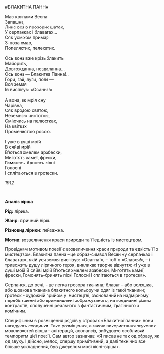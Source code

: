 #БЛАКИТНА ПАННА

<p><span style="font-weight: 400;">Має крилами Весна</span><span style="font-weight: 400;"><br /></span><span style="font-weight: 400;">Запашна,</span><span style="font-weight: 400;"><br /></span><span style="font-weight: 400;">Лине вся в прозорих шатах,</span><span style="font-weight: 400;"><br /></span><span style="font-weight: 400;">У серпанках і блаватах...</span><span style="font-weight: 400;"><br /></span><span style="font-weight: 400;">Сяє усміхом примар</span><span style="font-weight: 400;"><br /></span><span style="font-weight: 400;">З-поза хмар,</span><span style="font-weight: 400;"><br /></span><span style="font-weight: 400;">Попелястих, пелехатих.</span><span style="font-weight: 400;"><br /></span><span style="font-weight: 400;"><br /></span><span style="font-weight: 400;">Ось вона вже крізь блакить</span><span style="font-weight: 400;"><br /></span><span style="font-weight: 400;">Майорить,</span><span style="font-weight: 400;"><br /></span><span style="font-weight: 400;">Довгожданна, нездоланна...</span><span style="font-weight: 400;"><br /></span><span style="font-weight: 400;">Ось вона &mdash; Блакитна Панна!..</span><span style="font-weight: 400;"><br /></span><span style="font-weight: 400;">Гори, гай, луги, поля &mdash;</span><span style="font-weight: 400;"><br /></span><span style="font-weight: 400;">Вся земля</span><span style="font-weight: 400;"><br /></span><span style="font-weight: 400;">Їй виспівує: &laquo;Осанна!&raquo;</span><span style="font-weight: 400;"><br /></span><span style="font-weight: 400;"><br /></span><span style="font-weight: 400;">А вона, як мрія сну</span><span style="font-weight: 400;"><br /></span><span style="font-weight: 400;">Чарівна,</span><span style="font-weight: 400;"><br /></span><span style="font-weight: 400;">Сяє вродою святою,</span><span style="font-weight: 400;"><br /></span><span style="font-weight: 400;">Неземною чистотою,</span><span style="font-weight: 400;"><br /></span><span style="font-weight: 400;">Сміючись на пелюстках,</span><span style="font-weight: 400;"><br /></span><span style="font-weight: 400;">На квітках</span><span style="font-weight: 400;"><br /></span><span style="font-weight: 400;">Променистою росою.</span><span style="font-weight: 400;"><br /></span><span style="font-weight: 400;"><br /></span><span style="font-weight: 400;">І уже в душі моїй</span><span style="font-weight: 400;"><br /></span><span style="font-weight: 400;">В сяйві мрій</span><span style="font-weight: 400;"><br /></span><span style="font-weight: 400;">В&rsquo;ються хмелем арабески,</span><span style="font-weight: 400;"><br /></span><span style="font-weight: 400;">Миготять камеї, фрески,</span><span style="font-weight: 400;"><br /></span><span style="font-weight: 400;">Гомонять-бринять пісні</span><span style="font-weight: 400;"><br /></span><span style="font-weight: 400;">Голосні</span><span style="font-weight: 400;"><br /></span><span style="font-weight: 400;">І сплітаються в гротески.</span></p>
<p><em><span style="font-weight: 400;">1912</span></em></p>
<p>&nbsp;</p>
<p><strong>Аналіз вірша</strong></p>
<p><strong>Рід:</strong><span style="font-weight: 400;"> лірика.</span></p>
<p><strong>Жанр</strong><span style="font-weight: 400;">: ліричний вірш.</span></p>
<p><strong>Різновид лірики</strong><span style="font-weight: 400;">: пейзажна.</span></p>
<p><strong>Мотив</strong><span style="font-weight: 400;">: возвеличення краси природи та її єдність із мистецтвом.</span></p>
<p><span style="font-weight: 400;">Провідним мотивом поезії є&nbsp;возвеличення краси природи та єдність її з мистецтвом. Блакитна панна &ndash; це образ-символ Весни &laquo;у серпанках і блаватах&raquo;, якій уся земля виспівує: &laquo;Осанна!&raquo;, &ndash; тобто &laquo;Слався!&raquo;, &ndash; і тривожить душу ліричного героя, викликає творче відчуття: &laquo;І уже в душі моїй В сяйві мрій В&rsquo;ються хмелем арабески, Миготять камеї, фрески, Гомонять-бринять пісні Голосні І сплітаються в гротески&raquo;. </span></p>
<p><span style="font-weight: 400;">Серпанок, до речі, &ndash; це легка прозора тканина; блават &ndash; або волошка, або шовкова тканина блакитного кольору чи одяг із такої тканини; гротеск &ndash; художній прийом у &nbsp;мистецтві, заснований на надмірному перебільшенні або применшенні зображуваного, на поєднанні різких контрастів, сполученні реального з фантастичним, трагічного з комічним.</span></p>
<p><span style="font-weight: 400;">Специфічним є розміщення рядків у строфах &laquo;Блакитної панни&raquo;: вони нагадують сходинки. Таке розміщення, а також використання звукових можливостей вірша &ndash; алітерацій, асонансів, вибудовує особливий темпоритм цієї поезії. Сам автор зазначав: &laquo;Я писав не так од образу, як од звуку. І дійсно, мелос, спершу примітивний, а далі технічно все більше ускладнений, був джерелом моєї пісні-вірша&raquo;.</span></p>
